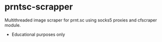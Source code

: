 # prntsc-scrapper
Multithreaded image scraper for prnt.sc using socks5 proxies and cfscraper module.

* Educational purposes only
